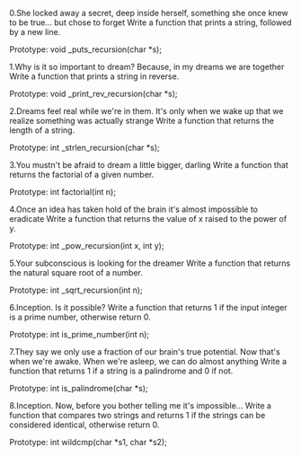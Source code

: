 0.She locked away a secret, deep inside herself, something she once knew to be true... but chose to forget
Write a function that prints a string, followed by a new line.

Prototype: void _puts_recursion(char *s);

1.Why is it so important to dream? Because, in my dreams we are together
Write a function that prints a string in reverse.

Prototype: void _print_rev_recursion(char *s);

2.Dreams feel real while we're in them. It's only when we wake up that we realize something was actually strange
Write a function that returns the length of a string.

Prototype: int _strlen_recursion(char *s);

3.You mustn't be afraid to dream a little bigger, darling
Write a function that returns the factorial of a given number.

Prototype: int factorial(int n);

4.Once an idea has taken hold of the brain it's almost impossible to eradicate
Write a function that returns the value of x raised to the power of y.

Prototype: int _pow_recursion(int x, int y);

5.Your subconscious is looking for the dreamer
Write a function that returns the natural square root of a number.

Prototype: int _sqrt_recursion(int n);

6.Inception. Is it possible?
Write a function that returns 1 if the input integer is a prime number, otherwise return 0.

Prototype: int is_prime_number(int n);

7.They say we only use a fraction of our brain's true potential. Now that's when we're awake. When we're asleep, we can do almost anything
Write a function that returns 1 if a string is a palindrome and 0 if not.

Prototype: int is_palindrome(char *s);

8.Inception. Now, before you bother telling me it's impossible...
Write a function that compares two strings and returns 1 if the strings can be considered identical, otherwise return 0.

Prototype: int wildcmp(char *s1, char *s2);

